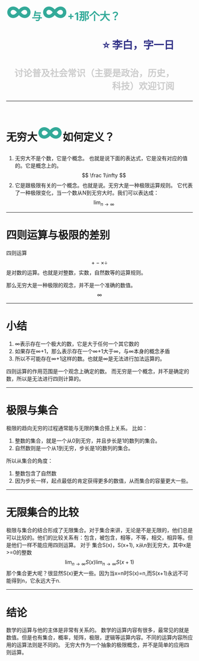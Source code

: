<span style="color:#3A9;font-size:70px;">∞</span><span style="color:#3A9">与<span style="color:#3A9;font-size:70px">∞</span>+1那个大？</span><p style="text-align:right;font-size:28px;margin-right:50px;color:#333388;">:star: 李白，字一日</p><p style="text-align:right;font-size:24px;margin-right:50px;color:#ccc">讨论普及社会常识（主要是政治，历史，科技）欢迎订阅</p>
===

---

# 无穷大<span style="color:#3A9;font-size:70px;">∞</span>如何定义？


1. 无穷大不是个数，它是个概念。
也就是说下面的表达式，它是没有对应的值的。它是概念上的。
$$ 
\frac 1\infty
$$
2. 它是跟极限有关的一个概念。也就是说。无穷大是一种极限运算规则。
它代表了一种极限变化，当一个数从N到无穷大时。我们可以表达成：
$$ 
\lim_{n\to\infty}
$$

---
四则运算与极限的差别
===
四则运算
$$
+-\times\div
$$
是对数的运算。也就是对整数，实数，自然数等的运算规则。

那么无穷大是一种极限的观念，并不是一个准确的数值。
$$ 
\infty
$$

---
小结
==
1. ∞表示存在一个极大的数，它是大于任何一个其它数的
2. 如果存在∞+1，那么表示存在一个∞+1大于∞，与∞本身的概念矛盾
3. 所以不可能存在∞+1这样的数。也就是∞是无法进行加法运算的。

四则运算的作用范围是一个观念上确定的数。
而无穷是一个概念，并不是确定的数，所以是无法进行四则计算的。

---
极限与集合
===
极限的趋向无穷的过程通常能与无限的集合搭上关系。
比如：
1. 整数的集合，就是一个从0到无穷，并且步长是1的数列的集合。
2. 自然数则是一个从1到无穷，步长是1的数列的集合。

所以从集合的角度：
1. 整数包含了自然数
2. 因为步长一样，起点最低的肯定获得更多的数值，从而集合的容量更大一些。

---
无限集合的比较 
===
极限与集合的结合形成了无限集合。对于集合来讲，无论是不是无限的，他们总是可以比较的。他们的比较关系有：包含，被包含，相等，不等，相交，相异等。但是他们一样不能应用四则运算。
对于 集合S(x)，S(x+1), x从n到无穷大，其中x是>=0的整数
$$
\lim_{n\to\infty}S(x) 
\lim_{n\to\infty}S(x+1)
$$
那个集合更大呢？很显然S(x)更大一些。因为当x=n时S(x)=n,而S(x+1)永远不可能得到n，它永远大于n.


---
结论
===
数学的运算与他的主体是非常有关系的。
数学的运算内容有很多，最常见的就是数值。但是也有集合，概率，矩阵，极限，逻辑等运算内容。不同的运算内容所应用的运算法则是不同的。
无穷大作为一个抽象的极限概念，并不是简单的应用四则运算。


